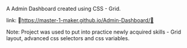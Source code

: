 A Admin Dashboard created using CSS - Grid. 

link: 📍https://master-1-maker.github.io/Admin-Dashboard/📍

Note:
Project was used to put into practice newly acquired skills - Grid layout, advanced css selectors and css variables.
